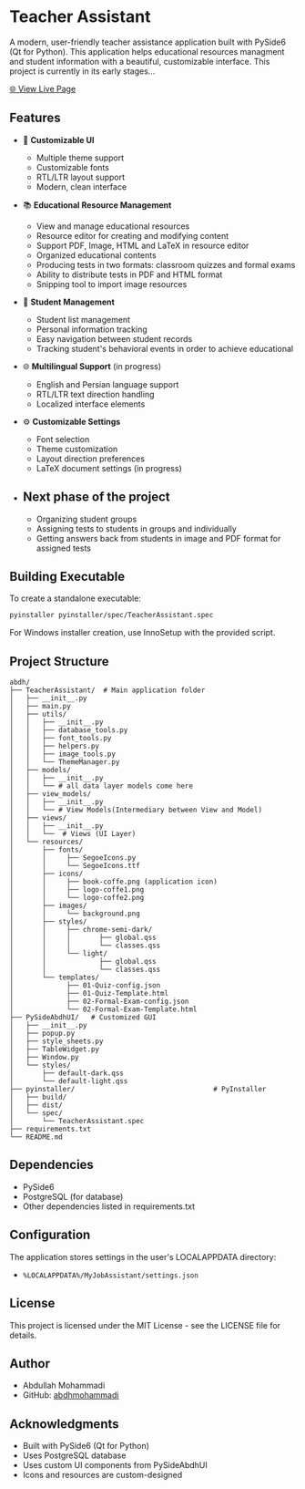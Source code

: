 # Teacher Assistant

A modern, user-friendly teacher assistance application built with PySide6 (Qt for Python).
This application helps educational resources managment and student information with a beautiful, customizable interface.
This project is currently in its early stages...

[🌐 View Live Page]([https://abdhmohammadi.github.io/Abdh/version-history.html])

## Features

- 🎨 **Customizable UI**
  - Multiple theme support
  - Customizable fonts
  - RTL/LTR layout support
  - Modern, clean interface

- 📚 **Educational Resource Management**
  - View and manage educational resources
  - Resource editor for creating and modifying content
  - Support PDF, Image, HTML and LaTeX in resource editor
  - Organized educational contents 
  - Producing tests in two formats: classroom quizzes and formal exams
  - Ability to distribute tests in PDF and HTML format
  - Snipping tool to import image resources

- 👥 **Student Management**
  - Student list management
  - Personal information tracking
  - Easy navigation between student records
  - Tracking student's behavioral events in order to achieve educational 

- 🌐 **Multilingual Support** (in progress)
  - English and Persian language support
  - RTL/LTR text direction handling
  - Localized interface elements

- ⚙️ **Customizable Settings** 
  - Font selection
  - Theme customization
  - Layout direction preferences
  - LaTeX document settings (in progress)

- ## Next phase of the project
  - Organizing student groups
  - Assigning tests to students in groups and individually
  - Getting answers back from students in image and PDF format for assigned tests


## Building Executable

To create a standalone executable:

```bash
pyinstaller pyinstaller/spec/TeacherAssistant.spec
```

For Windows installer creation, use InnoSetup with the provided script.

## Project Structure
  
```
abdh/
├── TeacherAssistant/  # Main application folder
│   ├── __init__.py
│   ├── main.py
│   ├── utils/
│   │   ├── __init__.py
│   │   ├── database_tools.py
│   │   ├── font_tools.py
│   │   ├── helpers.py
│   │   ├── image_tools.py
│   │   └── ThemeManager.py
│   ├── models/
│   │   ├── __init__.py
│   │   └── # all data layer models come here
│   ├── view_models/
│   │   ├── __init__.py
│   │   └── # View Models(Intermediary between View and Model)
│   ├── views/
│   │   ├── __init__.py
│   │   └──  # Views (UI Layer)
│   └── resources/
│       ├── fonts/
│       │     ├── SegoeIcons.py
│       │     └── SegoeIcons.ttf
│       ├── icons/
│       │     ├── book-coffe.png (application icon)
│       │     ├── logo-coffe1.png
│       │     └── logo-coffe2.png
│       ├── images/
│       │     └── background.png
│       ├── styles/
│       │     ├── chrome-semi-dark/
│       │     │       ├── global.qss
│       │     │       └── classes.qss
│       │     └── light/
│       │             ├── global.qss
│       │             └── classes.qss
│       └── templates/
│             ├── 01-Quiz-config.json
│             ├── 01-Quiz-Template.html
│             ├── 02-Formal-Exam-config.json
│             └── 02-Formal-Exam-Template.html
├── PySideAbdhUI/   # Customized GUI
│   ├── __init__.py
│   ├── popup.py
│   ├── style_sheets.py
│   ├── TableWidget.py
│   ├── Window.py
│   └── styles/
│       ├── default-dark.qss
│       └── default-light.qss
├── pyinstaller/                                  # PyInstaller
│   ├── build/
│   ├── dist/
│   └── spec/
│       └── TeacherAssistant.spec
├── requirements.txt
└── README.md

```

## Dependencies

- PySide6
- PostgreSQL (for database)
- Other dependencies listed in requirements.txt

## Configuration

The application stores settings in the user's LOCALAPPDATA directory:
- `%LOCALAPPDATA%/MyJobAssistant/settings.json`

## License

This project is licensed under the MIT License - see the LICENSE file for details.

## Author

- Abdullah Mohammadi
- GitHub: [abdhmohammadi](https://github.com/abdhmohammadi)

## Acknowledgments

- Built with PySide6 (Qt for Python)
- Uses PostgreSQL database
- Uses custom UI components from PySideAbdhUI
- Icons and resources are custom-designed
